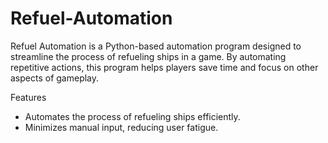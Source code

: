 # Refuel-Automation

Refuel Automation is a Python-based automation program designed to streamline the process of refueling ships in a game. By automating repetitive actions, this program helps players save time and focus on other aspects of gameplay.

Features
- Automates the process of refueling ships efficiently.
- Minimizes manual input, reducing user fatigue.
